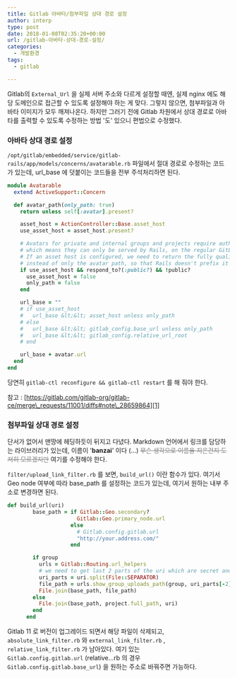 ```yaml
---
title: Gitlab 아바타/첨부파일 상대 경로 설정
author: interp
type: post
date: 2018-01-08T02:35:20+00:00
url: /gitlab-아바타-상대-경로-설정/
categories:
  - 개발환경
tags:
  - gitlab

---
```

Gitlab의 `External_Url` 을 실제 서버 주소와 다르게 설정할 때엔, 실제 nginx 에도 해당 도메인으로 접근할 수 있도록 설정해야 하는 게 맞다. 그렇지 않으면, 첨부파일과 아바타 이미지가 모두 깨져나온다. 하지만 그러기 전에 Gitlab 차원에서 상대 경로로 아바타를 출력할 수 있도록 수정하는 방법 '도' 있으니 편법으로 수정했다.

### 아바타 상대 경로 설정

`/opt/gitlab/embedded/service/gitlab-rails/app/models/concerns/avatarable.rb` 파일에서 절대 경로로 수정하는 코드가 있는데, url_base 에 덧붙이는 코드들을 전부 주석처리하면 된다.

```ruby
module Avatarable
  extend ActiveSupport::Concern

  def avatar_path(only_path: true)
    return unless self[:avatar].present?

    asset_host = ActionController::Base.asset_host
    use_asset_host = asset_host.present?

    # Avatars for private and internal groups and projects require authentication to be viewed,
    # which means they can only be served by Rails, on the regular GitLab host.
    # If an asset host is configured, we need to return the fully qualified URL
    # instead of only the avatar path, so that Rails doesn't prefix it with the asset host.
    if use_asset_host && respond_to?(:public?) && !public?
      use_asset_host = false
      only_path = false
    end

    url_base = ""
    # if use_asset_host
    #   url_base &lt;&lt; asset_host unless only_path
    # else
    #   url_base &lt;&lt; gitlab_config.base_url unless only_path
    #   url_base &lt;&lt; gitlab_config.relative_url_root
    # end

    url_base + avatar.url
  end
end
```

당연히 `gitlab-ctl reconfigure && gitlab-ctl restart` 를 해 줘야 한다.

참고 : [https://gitlab.com/gitlab-org/gitlab-ce/merge\_requests/11001/diffs#note\_28659864][1]

### 첨부파일 상대 경로 설정

단서가 없어서 맨땅에 헤딩하듯이 뒤지고 다녔다. Markdown 언어에서 링크를 담당하는 라이브러리가 있는데, 이름이 '**banzai**' 이다 (&#8230;) <span style="color: #808080;"><del>무슨 생각으로 이름을 지은건지 도저히 모르겠지만</del></span> 여기를 수정해야 한다.

`filter/upload_link_filter.rb` 를 보면, `build_url()` 이란 함수가 있다. 여기서 Geo node 여부에 따라 base_path 를 설정하는 코드가 있는데, 여기서 원하는 내부 주소로 변경하면 된다.

```ruby
def build_url(uri)
        base_path = if Gitlab::Geo.secondary?
                      Gitlab::Geo.primary_node.url
                    else
                      # Gitlab.config.gitlab.url
                      "http://your.address.com/"
                    end

        if group
          urls = Gitlab::Routing.url_helpers
          # we need to get last 2 parts of the uri which are secret and filename
          uri_parts = uri.split(File::SEPARATOR)
          file_path = urls.show_group_uploads_path(group, uri_parts[-2], uri_parts[-1])
          File.join(base_path, file_path)
        else
          File.join(base_path, project.full_path, uri)
        end
      end

```

Gitlab 11 로 버전이 업그레이드 되면서 해당 파일이 삭제되고, `absolute_link_filter.rb` 와 `external_link_filter.rb` , `relative_link_filter.rb` 가 남아있다. 여기 있는 `Gitlab.config.gitlab.url` (relative&#8230;rb 의 경우 `Gitlab.config.gitlab.base_url`) 을 원하는 주소로 바꿔주면 가능하다.

 [1]: https://gitlab.com/gitlab-org/gitlab-ce/merge_requests/11001/diffs#note_28659864
